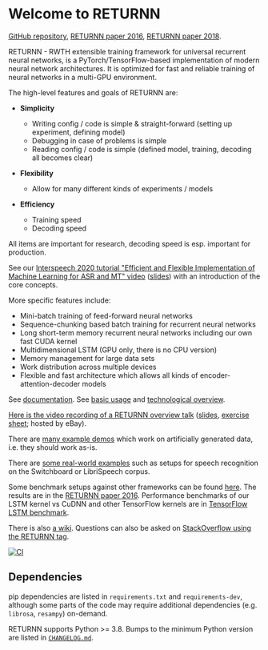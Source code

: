 # Welcome to RETURNN

[GitHub repository](https://github.com/rwth-i6/returnn),
[RETURNN paper 2016](https://arxiv.org/abs/1608.00895),
[RETURNN paper 2018](https://arxiv.org/abs/1805.05225).

RETURNN - RWTH extensible training framework for universal recurrent neural networks,
is a PyTorch/TensorFlow-based implementation of modern neural network architectures.
It is optimized for fast and reliable training of neural networks in a multi-GPU environment.

The high-level features and goals of RETURNN are:

- **Simplicity**
    - Writing config / code is simple & straight-forward (setting up experiment, defining model)
    - Debugging in case of problems is simple
    - Reading config / code is simple (defined model, training, decoding all becomes clear)

- **Flexibility**
    - Allow for many different kinds of experiments / models

- **Efficiency**
    - Training speed
    - Decoding speed

All items are important for research, decoding speed is esp. important for production.

See our [Interspeech 2020 tutorial "Efficient and Flexible Implementation of Machine Learning for ASR and MT" video](https://www.youtube.com/watch?v=wPKdYqSOlAY)
([slides](https://www-i6.informatik.rwth-aachen.de/publications/download/1154/Zeyer--2020.pdf))
with an introduction of the core concepts.

More specific features include:

- Mini-batch training of feed-forward neural networks
- Sequence-chunking based batch training for recurrent neural networks
- Long short-term memory recurrent neural networks
  including our own fast CUDA kernel
- Multidimensional LSTM (GPU only, there is no CPU version)
- Memory management for large data sets
- Work distribution across multiple devices
- Flexible and fast architecture which allows all kinds of encoder-attention-decoder models

See [documentation](https://returnn.readthedocs.io/).
See [basic usage](https://returnn.readthedocs.io/en/latest/basic_usage.html) and [technological overview](https://returnn.readthedocs.io/en/latest/tech_overview.html).

[Here is the video recording of a RETURNN overview talk](https://www-i6.informatik.rwth-aachen.de/web/Software/returnn/downloads/workshop-2019-01-29/01.recording.cut.mp4)
([slides](https://www-i6.informatik.rwth-aachen.de/web/Software/returnn/downloads/workshop-2019-01-29/01.returnn-overview.session1.handout.v1.pdf),
[exercise sheet](https://www-i6.informatik.rwth-aachen.de/web/Software/returnn/downloads/workshop-2019-01-29/01.exercise_sheet.pdf); hosted by eBay).

There are [many example demos](https://github.com/rwth-i6/returnn/blob/master/demos/)
which work on artificially generated data,
i.e. they should work as-is.

There are [some real-world examples](https://github.com/rwth-i6/returnn-experiments)
such as setups for speech recognition on the Switchboard or LibriSpeech corpus.

Some benchmark setups against other frameworks
can be found [here](https://github.com/rwth-i6/returnn-benchmarks).
The results are in the [RETURNN paper 2016](https://arxiv.org/abs/1608.00895).
Performance benchmarks of our LSTM kernel vs CuDNN and other TensorFlow kernels
are in [TensorFlow LSTM benchmark](https://returnn.readthedocs.io/en/latest/tf_lstm_benchmark.html).

There is also [a wiki](https://github.com/rwth-i6/returnn/wiki).
Questions can also be asked on
[StackOverflow using the RETURNN tag](https://stackoverflow.com/questions/tagged/returnn).

[![CI](https://github.com/rwth-i6/returnn/workflows/CI/badge.svg)](https://github.com/rwth-i6/returnn/actions)

## Dependencies

pip dependencies are listed in `requirements.txt` and `requirements-dev`, although some parts of the code may require additional dependencies (e.g. `librosa`, `resampy`) on-demand.

RETURNN supports Python >= 3.8. Bumps to the minimum Python version are listed in [`CHANGELOG.md`](https://github.com/rwth-i6/returnn/blob/master/CHANGELOG.md).
